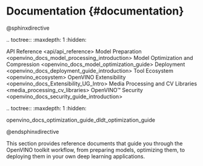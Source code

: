 # Documentation {#documentation}

@sphinxdirective

.. toctree::
   :maxdepth: 1
   :hidden:

   API Reference <api/api_reference>
   Model Preparation <openvino_docs_model_processing_introduction>
   Model Optimization and Compression <openvino_docs_model_optimization_guide>
   Deployment <openvino_docs_deployment_guide_introduction>
   Tool Ecosystem <openvino_ecosystem>
   OpenVINO Extensibility <openvino_docs_Extensibility_UG_Intro>
   Media Processing and CV Libraries <media_processing_cv_libraries>
   OpenVINO™ Security <openvino_docs_security_guide_introduction>

.. toctree::
   :maxdepth: 1
   :hidden:

   openvino_docs_optimization_guide_dldt_optimization_guide
  

@endsphinxdirective


This section provides reference documents that guide you through the OpenVINO toolkit workflow, from preparing models, optimizing them, to deploying them in your own deep learning applications.



